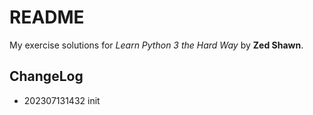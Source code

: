 # README

My exercise solutions for *Learn Python 3 the Hard Way* by **Zed Shawn**.

## ChangeLog

- 202307131432 init
